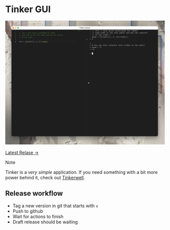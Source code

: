 # Tinker GUI

[![Screenshot of Tinker](art/screenshot.png)](https://github.com/glhd/tinker-gui/releases/latest)

[Latest Relase →](https://github.com/glhd/tinker-gui/releases/latest)

> [!note]
> Tinker is a *very simple* application. If you need something with a bit more power behind
> it, check out [Tinkerwell](https://tinkerwell.app/).

## Release workflow

- Tag a new version in git that starts with `v`
- Push to github
- Wait for actions to finish
- Draft release should be waiting
